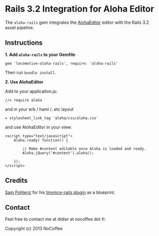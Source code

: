 Rails 3.2 Integration for Aloha Editor
=================================

The `aloha-rails` gem integrates the [AlohaEditor](http://aloha-editor.org/) editor with the Rails 3.2 asset pipeline.


Instructions
------------

**1. Add `aloha-rails` to your Gemfile**

    gem 'locomotive-aloha-rails', require: 'aloha-rails'

Then run `bundle install`.


**2. Use AlohaEditor**

Add to your application.js:

    //= require aloha

and in your erb / haml /..etc layout

    = stylesheet_link_tag 'aloha/css/aloha.css'

and use AlohaEditor in your view:

    <script type="text/javascript">
        Aloha.ready( function() {

            // Make #content editable once Aloha is loaded and ready.
            Aloha.jQuery('#content').aloha();

        });
    </script>

Credits
-------

[Sam Pohlenz](https://github.com/spohlenz) for his [tinymce-rails plugin](https://github.com/spohlenz/tinymce-rails) as a blueprint.

Contact
-------

Feel free to contact me at didier at nocoffee dot fr.

Copyright (c) 2013 NoCoffee
